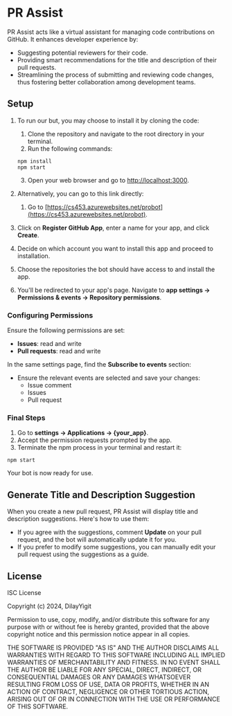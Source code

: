 # PR Assist

PR Assist acts like a virtual assistant for managing code contributions on GitHub. It enhances developer experience by:

- Suggesting potential reviewers for their code.
- Providing smart recommendations for the title and description of their pull requests.
- Streamlining the process of submitting and reviewing code changes, thus fostering better collaboration among development teams.

## Setup
1. To run our but, you may choose to install it by cloning the code:    
    1. Clone the repository and navigate to the root directory in your terminal.
    2. Run the following commands:
    ```
    npm install
    npm start
    ```
    
    3. Open your web browser and go to [http://localhost:3000](http://localhost:3000).
2. Alternatively, you can go to this link directly:
    1. Go to [https://cs453.azurewebsites.net/probot](https://cs453.azurewebsites.net/probot).
       
3. Click on **Register GitHub App**, enter a name for your app, and click **Create**.
4. Decide on which account you want to install this app and proceed to installation.
5. Choose the repositories the bot should have access to and install the app.
6. You'll be redirected to your app's page. Navigate to **app settings -> Permissions & events -> Repository permissions**.

### Configuring Permissions

Ensure the following permissions are set:
- **Issues**: read and write
- **Pull requests**: read and write

In the same settings page, find the **Subscribe to events** section:
- Ensure the relevant events are selected and save your changes:
  - Issue comment
  - Issues
  - Pull request

### Final Steps

1. Go to **settings -> Applications -> {your_app}**.
2. Accept the permission requests prompted by the app.
3. Terminate the npm process in your terminal and restart it:

```
npm start
```

Your bot is now ready for use.

## Generate Title and Description Suggestion

When you create a new pull request, PR Assist will display title and description suggestions. Here's how to use them:

- If you agree with the suggestions, comment **Update** on your pull request, and the bot will automatically update it for you.
- If you prefer to modify some suggestions, you can manually edit your pull request using the suggestions as a guide.

## License

ISC License

Copyright (c) 2024, DilayYigit

Permission to use, copy, modify, and/or distribute this software for any
purpose with or without fee is hereby granted, provided that the above
copyright notice and this permission notice appear in all copies.

THE SOFTWARE IS PROVIDED "AS IS" AND THE AUTHOR DISCLAIMS ALL WARRANTIES
WITH REGARD TO THIS SOFTWARE INCLUDING ALL IMPLIED WARRANTIES OF
MERCHANTABILITY AND FITNESS. IN NO EVENT SHALL THE AUTHOR BE LIABLE FOR
ANY SPECIAL, DIRECT, INDIRECT, OR CONSEQUENTIAL DAMAGES OR ANY DAMAGES
WHATSOEVER RESULTING FROM LOSS OF USE, DATA OR PROFITS, WHETHER IN AN
ACTION OF CONTRACT, NEGLIGENCE OR OTHER TORTIOUS ACTION, ARISING OUT OF
OR IN CONNECTION WITH THE USE OR PERFORMANCE OF THIS SOFTWARE.
